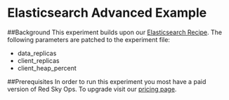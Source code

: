 # Elasticsearch Advanced Example

##Background
This experiment builds upon our [Elasticsearch Recipe](https://github.com/redskyops/redskyops-recipes/tree/master/elasticsearch). The following parameters are patched to the experiment file:
* data_replicas
* client_replicas
* client_heap_percent

##Prerequisites
In order to run this experiment you most have a paid version of Red Sky Ops. To upgrade visit our [pricing page](https://www.carbonrelay.com/pricing/).
